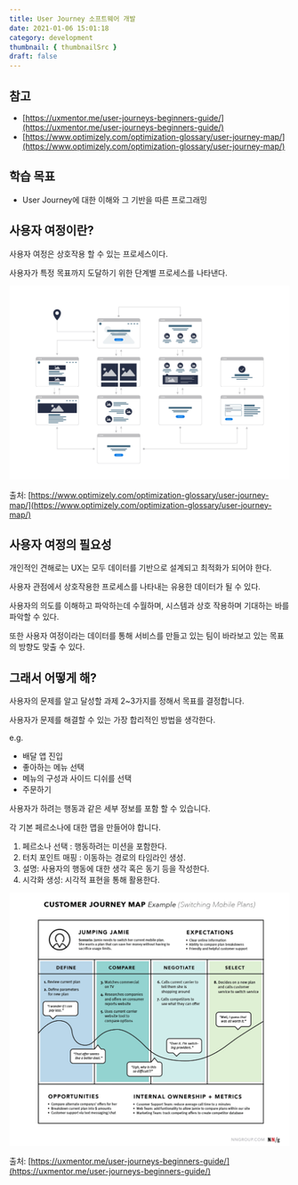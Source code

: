 ```yaml
---
title: User Journey 소프트웨어 개발
date: 2021-01-06 15:01:18
category: development
thumbnail: { thumbnailSrc }
draft: false
---
```

## 참고

- [https://uxmentor.me/user-journeys-beginners-guide/](https://uxmentor.me/user-journeys-beginners-guide/)
- [https://www.optimizely.com/optimization-glossary/user-journey-map/](https://www.optimizely.com/optimization-glossary/user-journey-map/)

## 학습 목표

- User Journey에 대한 이해와 그 기반을 따른 프로그래밍

## 사용자 여정이란?

사용자 여정은 상호작용 할 수 있는 프로세스이다.

사용자가 특정 목표까지 도달하기 위한 단계별 프로세스를 나타낸다.

![user-journey-map-example](./images/user-journey/user-journey-map-example.png)

출처: [https://www.optimizely.com/optimization-glossary/user-journey-map/](https://www.optimizely.com/optimization-glossary/user-journey-map/)

## 사용자 여정의 필요성

개인적인 견해로는 UX는 모두 데이터를 기반으로 설계되고 최적화가 되어야 한다.

사용자 관점에서 상호작용한 프로세스를 나타내는 유용한 데이터가 될 수 있다.

사용자의 의도를 이해하고 파악하는데 수월하며, 시스템과 상호 작용하며 기대하는 바를 파악할 수 있다.

또한 사용자 여정이라는 데이터를 통해 서비스를 만들고 있는 팀이 바라보고 있는 목표의 방향도 맞출 수 있다.

## 그래서 어떻게 해?

사용자의 문제를 알고 달성할 과제 2~3가지를 정해서 목표를 결정합니다.

사용자가 문제를 해결할 수 있는 가장 합리적인 방법을 생각한다.

e.g.

- 배달 앱 진입
- 좋아하는 메뉴 선택
- 메뉴의 구성과 사이드 디쉬를 선택
- 주문하기

사용자가 하려는 행동과 같은 세부 정보를 포함 할 수 있습니다.

각 기본 페르소나에 대한 맵을 만들어야 합니다.

1. 페르소나 선택 : 행동하려는 미션을 포함한다.
2. 터치 포인트 매핑 : 이동하는 경로의 타임라인 생성.
3. 설명: 사용자의 행동에 대한 생각 혹은 동기 등을 작성한다.
4. 시각화 생성: 시각적 표현을 통해 활용한다.

![user-journey-example](./images/user-journey/user-journey-example.png)

출처: [https://uxmentor.me/user-journeys-beginners-guide/](https://uxmentor.me/user-journeys-beginners-guide/)

